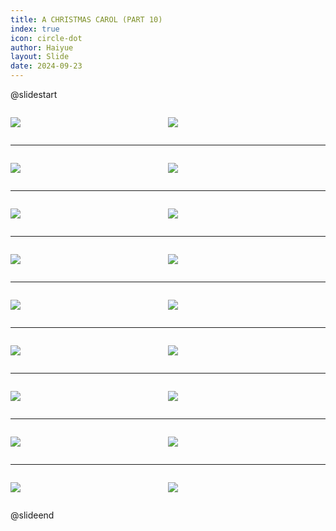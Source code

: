 ```yaml
---
title: A CHRISTMAS CAROL (PART 10)
index: true
icon: circle-dot
author: Haiyue
layout: Slide
date: 2024-09-23
---
```

 
@slidestart

<div style="display:flex">
<div style="flex:1">

![](/reading/english/Level-Z/A%20CHRISTMAS%20CAROL%20(PART%2010)/001.webp)
</div>
<div style="flex:1">

![](/reading/english/Level-Z/A%20CHRISTMAS%20CAROL%20(PART%2010)/002.webp)
</div>
</div>

---

<div style="display:flex">
<div style="flex:1">

![](/reading/english/Level-Z/A%20CHRISTMAS%20CAROL%20(PART%2010)/003.webp)
</div>
<div style="flex:1">

![](/reading/english/Level-Z/A%20CHRISTMAS%20CAROL%20(PART%2010)/004.webp)
</div>
</div>

---

<div style="display:flex">
<div style="flex:1">

![](/reading/english/Level-Z/A%20CHRISTMAS%20CAROL%20(PART%2010)/005.webp)
</div>
<div style="flex:1">

![](/reading/english/Level-Z/A%20CHRISTMAS%20CAROL%20(PART%2010)/006.webp)
</div>
</div>

---

<div style="display:flex">
<div style="flex:1">

![](/reading/english/Level-Z/A%20CHRISTMAS%20CAROL%20(PART%2010)/007.webp)
</div>
<div style="flex:1">

![](/reading/english/Level-Z/A%20CHRISTMAS%20CAROL%20(PART%2010)/008.webp)
</div>
</div>

---

<div style="display:flex">
<div style="flex:1">

![](/reading/english/Level-Z/A%20CHRISTMAS%20CAROL%20(PART%2010)/009.webp)
</div>
<div style="flex:1">

![](/reading/english/Level-Z/A%20CHRISTMAS%20CAROL%20(PART%2010)/010.webp)
</div>
</div>

---

<div style="display:flex">
<div style="flex:1">

![](/reading/english/Level-Z/A%20CHRISTMAS%20CAROL%20(PART%2010)/011.webp)
</div>
<div style="flex:1">

![](/reading/english/Level-Z/A%20CHRISTMAS%20CAROL%20(PART%2010)/012.webp)
</div>
</div>

---

<div style="display:flex">
<div style="flex:1">

![](/reading/english/Level-Z/A%20CHRISTMAS%20CAROL%20(PART%2010)/013.webp)
</div>
<div style="flex:1">

![](/reading/english/Level-Z/A%20CHRISTMAS%20CAROL%20(PART%2010)/014.webp)
</div>
</div>

---

<div style="display:flex">
<div style="flex:1">

![](/reading/english/Level-Z/A%20CHRISTMAS%20CAROL%20(PART%2010)/015.webp)
</div>
<div style="flex:1">

![](/reading/english/Level-Z/A%20CHRISTMAS%20CAROL%20(PART%2010)/016.webp)
</div>
</div>

---

<div style="display:flex">
<div style="flex:1">

![](/reading/english/Level-Z/A%20CHRISTMAS%20CAROL%20(PART%2010)/017.webp)
</div>
<div style="flex:1">

![](/reading/english/Level-Z/A%20CHRISTMAS%20CAROL%20(PART%2010)/018.webp)
</div>
</div>

@slideend